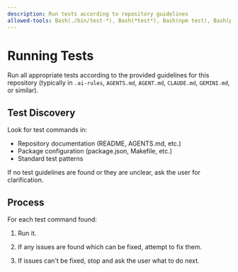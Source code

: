 ```yaml
---
description: Run tests according to repository guidelines
allowed-tools: Bash(./bin/test-*), Bash(*test*), Bash(npm test), Bash(pytest), Bash(make test)
---
```

# Running Tests

Run all appropriate tests according to the provided guidelines for
this repository (typically in `.ai-rules`, `AGENTS.md`, `AGENT.md`,
`CLAUDE.md`, `GEMINI.md`, or similar).

## Test Discovery

Look for test commands in:

- Repository documentation (README, AGENTS.md, etc.)
- Package configuration (package.json, Makefile, etc.)
- Standard test patterns

If no test guidelines are found or they are unclear, ask the user for
clarification.

## Process

For each test command found:

1. Run it.

2. If any issues are found which can be fixed, attempt to fix them.

3. If issues can't be fixed, stop and ask the user what to do next.
